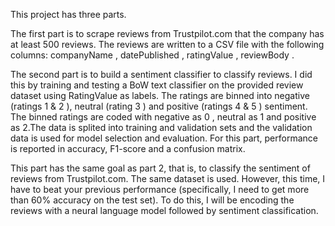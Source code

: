 This project has three parts.

The first part is to scrape reviews from Trustpilot.com that the company has at least 500 reviews. The reviews are written to a CSV file with the following columns: companyName , datePublished , ratingValue , reviewBody .

The second part is to  build a sentiment classifier to classify reviews. I did this by training and testing a BoW text classifier on the provided review dataset using RatingValue as labels. The ratings are binned into negative (ratings 1 & 2 ), neutral (rating 3 ) and positive (ratings 4 & 5 ) sentiment. The binned ratings are coded with negative as 0 , neutral as 1 and positive as 2.The data is splited into training and validation sets and the validation data is used for model selection and evaluation. For this part, performance is reported in accuracy, F1-score and a confusion matrix.

This part has the same goal as part 2, that is, to classify the sentiment of reviews from Trustpilot.com. The same dataset is used. However, this time, I have to beat your previous performance (specifically, I need to get more than 60% accuracy on the test set). To do this, I will be encoding the reviews with a neural language model followed by sentiment classification. 

